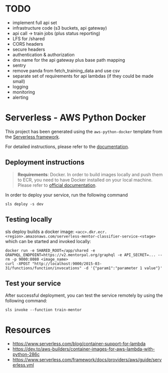 # TODO

- implement full api set
- infrastructure code (s3 buckets, api gateway)
- api call -> train jobs (plus status reporting)
- LFS for /shared
- CORS headers
- secure headers
- authentication & authorization
- dns name for the api gateway plus base path mapping
- sentry
- remove panda from fetch_training_data and use csv
- separate set of requirements for api lambdas (if they could be made small)
- logging
- monitoring
- alerting

# Serverless - AWS Python Docker

This project has been generated using the `aws-python-docker` template from the [Serverless framework](https://www.serverless.com/).

For detailed instructions, please refer to the [documentation](https://www.serverless.com/framework/docs/providers/aws/).

## Deployment instructions

> **Requirements**: Docker. In order to build images locally and push them to ECR, you need to have Docker installed on your local machine. Please refer to [official documentation](https://docs.docker.com/get-docker/).

In order to deploy your service, run the following command

```
sls deploy -s dev
```

## Testing locally

sls deploy builds a docker image: `<acc>.dkr.ecr.<region>.amazonaws.com/serverless-mentor-classifier-service-<stage>` which can be started and invoked locally:
```
docker run -e SHARED_ROOT=/app/shared -e GRAPHQL_ENDPOINT=https://v2.mentorpal.org/graphql -e API_SECRET=... --rm -p 9000:8080 <image_name>
curl -XPOST "http://localhost:9000/2015-03-31/functions/function/invocations" -d '{"param1":"parameter 1 value"}'
```

## Test your service

After successful deployment, you can test the service remotely by using the following command:

```
sls invoke --function train-mentor
```

# Resources

 - https://www.serverless.com/blog/container-support-for-lambda
 - https://dev.to/aws-builders/container-images-for-aws-lambda-with-python-286c
 - https://www.serverless.com/framework/docs/providers/aws/guide/serverless.yml